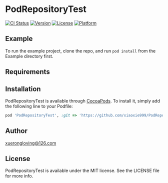 # PodRepositoryTest

[![CI Status](https://img.shields.io/travis/xuerongloving@126.com/PodRepositoryTest.svg?style=flat)](https://travis-ci.org/xuerongloving@126.com/PodRepositoryTest)
[![Version](https://img.shields.io/cocoapods/v/PodRepositoryTest.svg?style=flat)](https://cocoapods.org/pods/PodRepositoryTest)
[![License](https://img.shields.io/cocoapods/l/PodRepositoryTest.svg?style=flat)](https://cocoapods.org/pods/PodRepositoryTest)
[![Platform](https://img.shields.io/cocoapods/p/PodRepositoryTest.svg?style=flat)](https://cocoapods.org/pods/PodRepositoryTest)

## Example

To run the example project, clone the repo, and run `pod install` from the Example directory first.

## Requirements

## Installation

PodRepositoryTest is available through [CocoaPods](https://cocoapods.org). To install
it, simply add the following line to your Podfile:

```ruby
pod 'PodRepositoryTest', :git => 'https://github.com/xiaoxie999/PodRepositoryTest.git', :tag => '0.1.0'
```

## Author

xuerongloving@126.com

## License

PodRepositoryTest is available under the MIT license. See the LICENSE file for more info.

